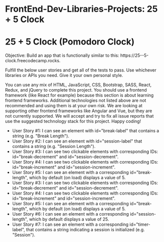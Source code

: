 # FrontEnd-Dev-Libraries-Projects: 25 + 5 Clock

<!DOCTYPE html>
<html lang="en">
<head>
    <meta charset="UTF-8">
    <meta name="viewport" content="width=device-width, initial-scale=1.0">
</head>
<body>
    <div class="pomodoro">
        <h1>25 + 5 Clock (Pomodoro Clock)</h1>
         <p>Objective: Build an app that is functionally similar to this: https://25--5-clock.freecodecamp.rocks.

Fulfill the below user stories and get all of the tests to pass. Use whichever libraries or APIs you need. Give it your own personal style.

You can use any mix of HTML, JavaScript, CSS, Bootstrap, SASS, React, Redux, and jQuery to complete this project. You should use a frontend framework (like React for example) because this section is about learning frontend frameworks. Additional technologies not listed above are not recommended and using them is at your own risk. We are looking at supporting other frontend frameworks like Angular and Vue, but they are not currently supported. We will accept and try to fix all issue reports that use the suggested technology stack for this project. Happy coding!</p>
        <ul>
            <li>User Story #1: I can see an element with id="break-label" that contains a string (e.g. "Break Length").</li>
            <li>User Story #2: I can see an element with id="session-label" that contains a string (e.g. "Session Length").</li>
            <li>User Story #3: I can see two clickable elements with corresponding IDs: id="break-decrement" and id="session-decrement".</li>
            <li>User Story #4: I can see two clickable elements with corresponding IDs: id="break-increment" and id="session-increment".</li>
            <li>User Story #5: I can see an element with a corresponding id="break-length", which by default (on load) displays a value of 5.</li>
            <li>User Story #3: I can see two clickable elements with corresponding IDs: id="break-decrement" and id="session-decrement".</li>
            <li>User Story #4: I can see two clickable elements with corresponding IDs: id="break-increment" and id="session-increment".</li>
            <li>User Story #5: I can see an element with a corresponding id="break-length", which by default (on load) displays a value of 5.</li>
            <li>User Story #6: I can see an element with a corresponding id="session-length", which by default displays a value of 25.</li>
            <li>User Story #7: I can see an element with a corresponding id="timer-label", that contains a string indicating a session is initialized (e.g. "Session").</li>
        </ul>
    </div>
</body>
</html>
